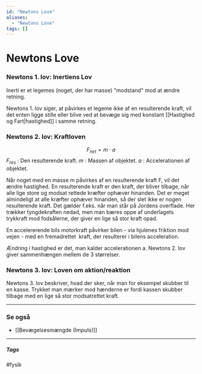 ```yaml
---
id: "Newtons Love"
aliases:
  - "Newtons Love"
tags: []
---
```


# Newtons Love

### Newtons 1. lov: Inertiens Lov
Inerti er et legemes (noget, der har masse) "modstand" mod at ændre retning.

Newtons 1. lov siger, at påvirkes et legeme ikke af en resulterende kraft, vil det enten ligge stille eller blive ved at bevæge sig med konstant [[Hastighed og Fart|hastighed]] i samme retning.

### Newtons 2. lov: Kraftloven

$$F_{net} = m \cdot a$$
$F_{res}$ : Den resulterende kraft.
$m$ : Massen af objektet.
$a$ : Accelerationen af objektet.

Når noget med en masse m påvirkes af en resulterende kraft F, vil det ændre hastighed. En resulterende kraft er den kraft, der bliver tilbage, når alle lige store og modsat rettede kræfter ophæver hinanden. Det er meget almindeligt at alle kræfter ophæver hinanden, så der slet ikke er nogen resulterende kraft. Det gælder f.eks. når man står på Jordens overflade. Her trækker tyngdekraften nedad, men man bæres oppe af underlagets trykkraft mod fodsålerne, der giver en lige så stor kraft opad.  

En accelererende bils motorkraft påvirker bilen - via hjulenes friktion mod vejen - med en fremadrettet  kraft, der resulterer i bilens acceleration.

Ændring i hastighed er det, man kalder accelerationen a. Newtons 2. lov giver sammenhængen mellem de 3 størrelser.

### Newtons 3. lov: Loven om aktion/reaktion

Newtons 3. lov beskriver, hvad der sker, når man for eksempel skubber til en kasse. Trykket man mærker mod hænderne er fordi kassen skubber tilbage med en lige så stor modsatrettet kraft.



---

### Se også
- [[Bevægelsesmængde (Impuls)]]



---
##### Tags
#fysik 
